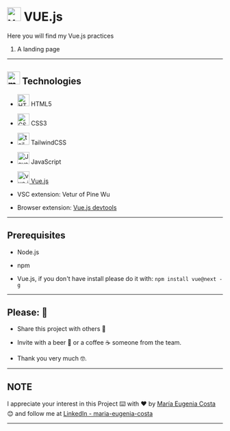 # <img width="32" height="32" src="https://img.icons8.com/fluency/28/vuejs.png" alt="vue.js"/> VUE.js

Here you will find my Vue.js practices


1. A landing page

---


## <img width="30" height="30" src="https://img.icons8.com/cotton/30/monitor--v1.png" alt="monitor"/> Technologies

- <img width="28" height="28" src="https://img.icons8.com/color/28/html-5--v1.png" alt="HTML5 icon"/> HTML5

- <img width="28" height="28" src="https://img.icons8.com/color/28/css3.png" alt="CSS3 icon"/> CSS3

- <img width="28" height="28" src="https://img.icons8.com/color/48/tailwindcss.png" alt="tailwindcss"/> TailwindCSS

- <img width="28" height="28" src="https://img.icons8.com/color/28/javascript.png" alt="JavaScript icon"/> JavaScript

- [<img width="28" height="28" src="https://img.icons8.com/fluency/28/vuejs.png" alt="vue.js"/> Vue.js](https://vuejs.org/)

- VSC extension: Vetur of Pine Wu

- Browser extension: [Vue.js devtools](https://devtools.vuejs.org/)

---

## Prerequisites

- Node.js

- npm

- Vue.js, if you don't have install please do it with: `npm install vue@next -g`

---

## Please: 🎁

* Share this project with others 📢

* Invite with a beer 🍺 or a coffee ☕ someone from the team. 

* Thank you very much 🤓.

---

## NOTE

I appreciate your interest in this Project ⌨️ with ❤️ by [María Eugenia Costa](https://github.com/eugenia1984) 😊 and follow me at [LinkedIn - maria-eugenia-costa](https://www.linkedin.com/in/maria-eugenia-costa/)

---
